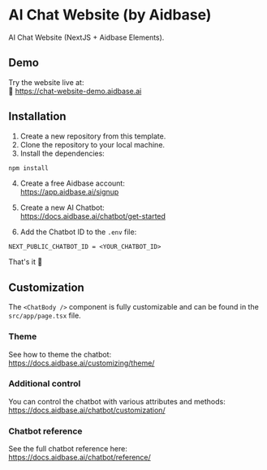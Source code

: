# AI Chat Website (by Aidbase)

AI Chat Website (NextJS + Aidbase Elements).

## Demo

Try the website live at:  
🔗 https://chat-website-demo.aidbase.ai

## Installation

1. Create a new repository from this template.
2. Clone the repository to your local machine.
3. Install the dependencies:

```bash
npm install
```

4. Create a free Aidbase account:  
   https://app.aidbase.ai/signup

5. Create a new AI Chatbot:  
   https://docs.aidbase.ai/chatbot/get-started

6. Add the Chatbot ID to the `.env` file:

```env
NEXT_PUBLIC_CHATBOT_ID = <YOUR_CHATBOT_ID>
```

That's it 🥳

## Customization

The `<ChatBody />` component is fully customizable and can be found in the `src/app/page.tsx` file.

### Theme

See how to theme the chatbot:  
https://docs.aidbase.ai/customizing/theme/

### Additional control

You can control the chatbot with various attributes and methods:  
https://docs.aidbase.ai/chatbot/customization/

### Chatbot reference

See the full chatbot reference here:  
https://docs.aidbase.ai/chatbot/reference/
